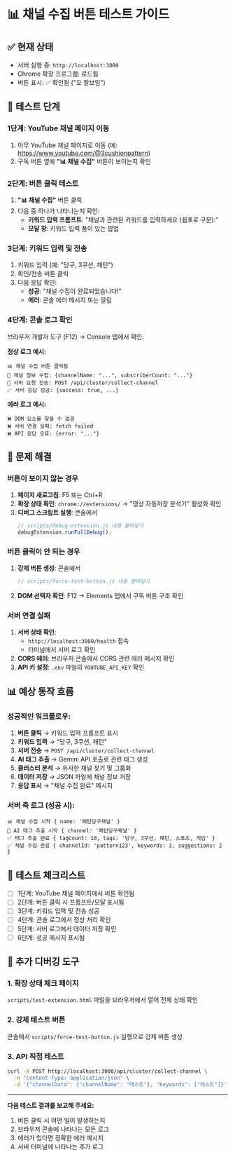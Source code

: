 # 📊 채널 수집 버튼 테스트 가이드

## ✅ 현재 상태
- 서버 실행 중: `http://localhost:3000`
- Chrome 확장 프로그램: 로드됨
- 버튼 표시: ✅ 확인됨 ("오 잘보임")

## 🔧 테스트 단계

### 1단계: YouTube 채널 페이지 이동
1. 아무 YouTube 채널 페이지로 이동 (예: https://www.youtube.com/@3cushionpattern)
2. 구독 버튼 옆에 **"📊 채널 수집"** 버튼이 보이는지 확인

### 2단계: 버튼 클릭 테스트
1. **"📊 채널 수집"** 버튼 클릭
2. 다음 중 하나가 나타나는지 확인:
   - **키워드 입력 프롬프트**: "채널과 관련된 키워드를 입력하세요 (쉼표로 구분):"
   - **모달 창**: 키워드 입력 폼이 있는 팝업

### 3단계: 키워드 입력 및 전송
1. 키워드 입력 (예: "당구, 3쿠션, 패턴")
2. 확인/전송 버튼 클릭
3. 다음 응답 확인:
   - **성공**: "채널 수집이 완료되었습니다!"
   - **에러**: 콘솔 에러 메시지 또는 알림

### 4단계: 콘솔 로그 확인
브라우저 개발자 도구 (F12) → Console 탭에서 확인:

**정상 로그 예시:**
```
📊 채널 수집 버튼 클릭됨
🎯 채널 정보 수집: {channelName: "...", subscriberCount: "..."}
📡 서버 요청 전송: POST /api/cluster/collect-channel
✅ 서버 응답 성공: {success: true, ...}
```

**에러 로그 예시:**
```
❌ DOM 요소를 찾을 수 없음
❌ 서버 연결 실패: fetch failed
❌ API 응답 오류: {error: "..."}
```

## 🐛 문제 해결

### 버튼이 보이지 않는 경우
1. **페이지 새로고침**: F5 또는 Ctrl+R
2. **확장 상태 확인**: `chrome://extensions/` → "영상 자동저장 분석기" 활성화 확인
3. **디버그 스크립트 실행**: 콘솔에서
   ```javascript
   // scripts/debug-extension.js 내용 붙여넣기
   debugExtension.runFullDebug();
   ```

### 버튼 클릭이 안 되는 경우
1. **강제 버튼 생성**: 콘솔에서
   ```javascript
   // scripts/force-test-button.js 내용 붙여넣기
   ```
2. **DOM 선택자 확인**: F12 → Elements 탭에서 구독 버튼 구조 확인

### 서버 연결 실패
1. **서버 상태 확인**: 
   - `http://localhost:3000/health` 접속
   - 터미널에서 서버 로그 확인
2. **CORS 에러**: 브라우저 콘솔에서 CORS 관련 에러 메시지 확인
3. **API 키 설정**: `.env` 파일의 `YOUTUBE_API_KEY` 확인

## 📊 예상 동작 흐름

### 성공적인 워크플로우:
1. **버튼 클릭** → 키워드 입력 프롬프트 표시
2. **키워드 입력** → "당구, 3쿠션, 패턴"
3. **서버 전송** → `POST /api/cluster/collect-channel`
4. **AI 태그 추출** → Gemini API 호출로 관련 태그 생성
5. **클러스터 분석** → 유사한 채널 찾기 및 그룹화
6. **데이터 저장** → JSON 파일에 채널 정보 저장
7. **응답 표시** → "채널 수집 완료" 메시지

### 서버 측 로그 (성공 시):
```
📊 채널 수집 시작 { name: '패턴당구채널' }
🤖 AI 태그 추출 시작 { channel: '패턴당구채널' }
✅ 태그 추출 완료 { tagCount: 10, tags: '당구, 3쿠션, 패턴, 스포츠, 게임' }
✅ 채널 수집 완료 { channelId: 'pattern123', keywords: 3, suggestions: 2 }
```

## 🎯 테스트 체크리스트

- [ ] 1단계: YouTube 채널 페이지에서 버튼 확인됨
- [ ] 2단계: 버튼 클릭 시 프롬프트/모달 표시됨
- [ ] 3단계: 키워드 입력 및 전송 성공
- [ ] 4단계: 콘솔 로그에서 정상 처리 확인
- [ ] 5단계: 서버 로그에서 데이터 저장 확인
- [ ] 6단계: 성공 메시지 표시됨

## 🔧 추가 디버깅 도구

### 1. 확장 상태 체크 페이지
`scripts/test-extension.html` 파일을 브라우저에서 열어 전체 상태 확인

### 2. 강제 테스트 버튼
콘솔에서 `scripts/force-test-button.js` 실행으로 강제 버튼 생성

### 3. API 직접 테스트
```bash
curl -X POST http://localhost:3000/api/cluster/collect-channel \
  -H "Content-Type: application/json" \
  -d '{"channelData": {"channelName": "테스트"}, "keywords": ["테스트"]}'
```

---

**다음 테스트 결과를 보고해 주세요:**
1. 버튼 클릭 시 어떤 일이 발생하는지
2. 브라우저 콘솔에 나타나는 모든 로그
3. 에러가 있다면 정확한 에러 메시지
4. 서버 터미널에 나타나는 추가 로그